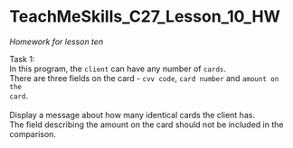# TeachMeSkills_C27_Lesson_10_HW
<em>Homework for lesson ten</em>

Task 1:<br/>
In this program, the <code>client</code> can have any number of <code>cards</code>. <br/>
There are three fields on the card - <code>cvv code</code>, <code>card number</code> and <code>amount on the card</code>. <br/>
<br/>
Display a message about how many identical cards the client has. <br/>
The field describing the amount on the card should not be included in the comparison.
